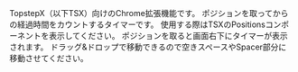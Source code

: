 TopstepX（以下TSX）向けのChrome拡張機能です。
ポジションを取ってからの経過時間をカウントするタイマーです。
使用する際はTSXのPositionsコンポーネントを表示してください。
ポジションを取ると画面右下にタイマーが表示されます。
ドラッグ&ドロップで移動できるので空きスペースやSpacer部分に移動させてください。
